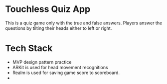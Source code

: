 #  Touchless Quiz App

This is a quiz game only with the true and false answers. 
Players answer the questions by tilting their heads either to left or right.



# Tech Stack

- MVP design pattern practice
- ARKit is used for head movement recognitions
- Realm is used for saving game score to scoreboard.
- 

## 
